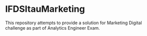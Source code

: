 # IFDSItauMarketing
This repository attempts to provide a solution for Marketing Digital challenge as part of Analytics Engineer Exam.
